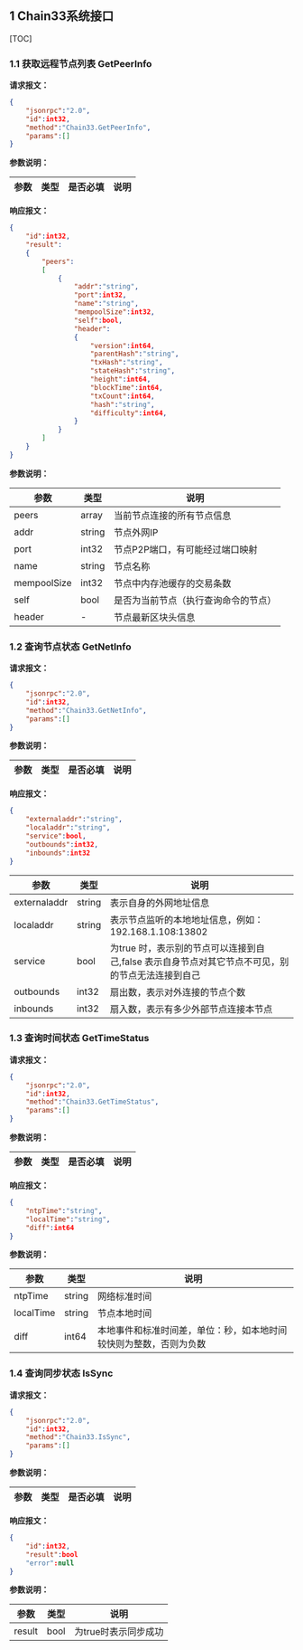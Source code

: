 ## 1 Chain33系统接口
[TOC]

### 1.1 获取远程节点列表 GetPeerInfo
**请求报文<!--[types/ReqNil]-->：**
```json
{
    "jsonrpc":"2.0",
    "id":int32,
    "method":"Chain33.GetPeerInfo",
    "params":[]
}
```
**参数说明：**

|参数|类型|是否必填|说明|
|----|----|----|----|

**响应报文：**
```json
{
    "id":int32,
    "result":
    {
        "peers":
        [
            {
                "addr":"string",
                "port":int32,
                "name":"string",
                "mempoolSize":int32,
                "self":bool,
                "header":
                {
                    "version":int64,
                    "parentHash":"string",
                    "txHash":"string",
                    "stateHash":"string",
                    "height":int64,
                    "blockTime":int64,
                    "txCount":int64,
                    "hash":"string",
                    "difficulty":int64,
                }
            }
        ]
    }
}
```
**参数说明：**

|参数|类型|说明|
|----|----|----|
|peers|array|当前节点连接的所有节点信息|
|addr|string|节点外网IP|
|port|int32|节点P2P端口，有可能经过端口映射|
|name|string|节点名称|
|mempoolSize|int32|节点中内存池缓存的交易条数|
|self|bool|是否为当前节点（执行查询命令的节点）|
|header|-|节点最新区块头信息|

### 1.2 查询节点状态 GetNetInfo
**请求报文<!--[types/ReqNil]-->：**
```json
{
    "jsonrpc":"2.0",
    "id":int32,
    "method":"Chain33.GetNetInfo",
    "params":[]
}
```
**参数说明：**

|参数|类型|是否必填|说明|
|----|----|----|----|

**响应报文：**
```json
{
    "externaladdr":"string",
    "localaddr":"string",
    "service":bool,
    "outbounds":int32,
    "inbounds":int32
}
```

|参数|类型|说明|
|----|----|----|
|externaladdr|string|表示自身的外网地址信息|
|localaddr|string|表示节点监听的本地地址信息，例如：192.168.1.108:13802|
|service|bool|为true 时，表示别的节点可以连接到自己,false 表示自身节点对其它节点不可见，别的节点无法连接到自己|
|outbounds|int32|扇出数，表示对外连接的节点个数|
|inbounds|int32|扇入数，表示有多少外部节点连接本节点|

### 1.3 查询时间状态 GetTimeStatus
**请求报文<!--[types/ReqNil]-->：**
```json
{
    "jsonrpc":"2.0",
    "id":int32,
    "method":"Chain33.GetTimeStatus",
    "params":[]
}
```
**参数说明：**

|参数|类型|是否必填|说明|
|----|----|----|----|

**响应报文：**
```json
{
    "ntpTime":"string",
    "localTime":"string",
    "diff":int64
}
```
**参数说明：**

|参数|类型|说明|
|----|----|----|
|ntpTime|string|网络标准时间|
|localTime|string|节点本地时间|
|diff|int64|本地事件和标准时间差，单位：秒，如本地时间较快则为整数，否则为负数|

### 1.4 查询同步状态 IsSync
**请求报文<!--[types/ReqNil]-->：**
```json
{
    "jsonrpc":"2.0",
    "id":int32,
    "method":"Chain33.IsSync",
    "params":[]
}
```
**参数说明：**

|参数|类型|是否必填|说明|
|----|----|----|----|

**响应报文：**
```json
{
    "id":int32,
    "result":bool
    "error":null
}
```
**参数说明：**

|参数|类型|说明|
|----|----|----|
|result|bool|为true时表示同步成功|


